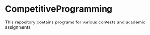 # CompetitiveProgramming
This repository contains programs for various contests and academic assignments
